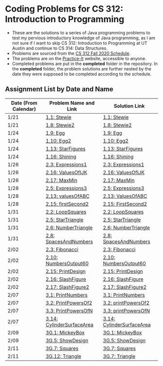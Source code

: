 # Coding Problems for CS 312: Introduction to Programming

* These are the solutions to a series of Java programming problems to test my pervious introductory knowledge of Java programming, as I am not sure if I want to skip CS 312: Introduction to Programming at UT Austin and continue to CS 314: Data Structures.
* Problems are sourced from the [CS 312 Fall 2020 Schedule](https://www.cs.utexas.edu/~scottm/cs312/schedule.htm).
* The problems are on the [Practice-It](https://practiceit.cs.washington.edu/) website, accessible to anyone.
* Completed problems are put in the **completed** folder in the repository. In the **completed** folder, the problem solutions are further nested by the date they were supposed to be completed according to the schedule.

## Assignment List by Date and Name

| Date (From Calendar) | Problem Name and Link                                                                      | Solution Link |
|------|------------------------------------------------------------------------------------------------------------|----------|
| 1/21 | [1.1: Stewie](https://practiceit.cs.washington.edu/problem/view/bjp5/chapter1/e1-Stewie)                    | [1.1: Stewie](completed/january21/Stewie.java)|
| 1/21 | [1.8: Stewie2](https://practiceit.cs.washington.edu/problem/view/bjp5/chapter1/e8-Stewie2)                  | [1.8: Stewie2](completed/january21/Stewie2.java)|
| 1/24 | [1.9: Egg](https://practiceit.cs.washington.edu/problem/view/bjp5/chapter1/e9-Egg)                          | [1.9: Egg](completed/january24/Egg.java)|
| 1/24 | [1.10: Egg2](https://practiceit.cs.washington.edu/problem/view/bjp5/chapter1/e10-Egg2)                      | [1.10: Egg2](completed/january24/Egg2.java)|
| 1/24 | [1.13: StarFigures](https://practiceit.cs.washington.edu/problem/view/bjp5/chapter1/e13-StarFigures)        | [1.13: StarFigures](completed/january24/StarFigures.java)|
| 1/24 | [1.16: Shining](https://practiceit.cs.washington.edu/problem/view/bjp5/chapter1/e16-Shining)                | [1.16: Shining](completed/january24/Shining.java)|
| 1/26 | [2.3: Expressions1](https://practiceit.cs.washington.edu/problem/view/bjp5/chapter2/s3-expressions1)        | [2.3: Expressions1](completed/january26/Expressions1.java)|
| 1/26 | [2.16: ValuesOfIJK](https://practiceit.cs.washington.edu/problem/view/bjp5/chapter2/s16-valuesOfIJK)        | [2.16: ValuesOfIJK](completed/january26/ValuesOfIJK.java)|
| 1/26 | [2.17: MaxMin](https://practiceit.cs.washington.edu/problem/view/bjp5/chapter2/s17-maxMin)                  | [2.17: MaxMin](completed/january26/MaxMin.java)|
| 1/28 | [2.5: Expressions3](https://practiceit.cs.washington.edu/problem/view/bjp5/chapter2/s5-expressions3)        | [2.5: Expressions3](completed/january28/Expressions3.java)|
| 1/28 | [2.13: valuesOfABC](https://practiceit.cs.washington.edu/problem/view/bjp5/chapter2/s13-valuesOfABC)        | [2.13: ValuesOfABC](completed/january28/ValuesOfABC.java)|
| 1/28 | [2.15: firstSecond2](https://practiceit.cs.washington.edu/problem/view/bjp5/chapter2/s15-firstSecond2)      | [2.15: FirstSecond2](completed/january28/FirstSecond2.java)|
| 1/31 | [2.2: LoopSquares](https://practiceit.cs.washington.edu/problem/view/bjp5/chapter2/e2-loopSquares)          | [2.2: LoopSquares](completed/january31/LoopSquares.java)|
| 1/31 | [2.5: StarTriangle](https://practiceit.cs.washington.edu/problem/view/bjp5/chapter2/e5-starTriangle)        | [2.5: StarTriangle](completed/january31/StarTriangle.java)|
| 1/31 | [2.6: NumberTriangle](https://practiceit.cs.washington.edu/problem/view/bjp5/chapter2/e6-numberTriangle)    | [2.6: NumberTriangle](completed/january31/NumberTriangle.java)|
| 1/31 | [2.8: SpacesAndNumbers](https://practiceit.cs.washington.edu/problem/view/bjp5/chapter2/e8-spacesAndNumbers)| [2.8: SpacesAndNumbers](completed/january31/SpacesAndNumbers.java)|
| 2/02 | [2.3: Fibonacci](https://practiceit.cs.washington.edu/problem/view/bjp5/chapter2/e3-fibonacci)              | [2.3: Fibonacci](completed/february02/Fibonacci.java)|
| 2/02 | [2.10: NumbersOutput60](https://practiceit.cs.washington.edu/problem/view/bjp5/chapter2/e10-numbersOutput60)| [2.10: NumbersOutput60](completed/february02/NumbersOutput60.java)|
| 2/02 | [2.15: PrintDesign](https://practiceit.cs.washington.edu/problem/view/bjp5/chapter2/e15-printDesign)        | [2.15: PrintDesign](completed/february02/PrintDesign.java)|
| 2/02 | [2.16: SlashFigure](https://practiceit.cs.washington.edu/problem/view/bjp5/chapter2/e16-SlashFigure)        | [2.16: SlashFigure](completed/february02/SlashFigure.java)|
| 2/02 | [2.17: SlashFigure2](https://practiceit.cs.washington.edu/problem/view/bjp5/chapter2/e17-SlashFigure2)      | [2.17: SlashFigure2](completed/february02/SlashFigure2.java)|
| 2/07 | [3.1: PrintNumbers](https://practiceit.cs.washington.edu/problem/view/bjp5/chapter3/e1-printNumbers)| [3.1: PrintNumbers](completed/february07/PrintNumbers.java)|
| 2/07 | [3.2: PrintPowersOf2](https://practiceit.cs.washington.edu/problem/view/bjp5/chapter3/e2-printPowersOf2)| [3.2: printPowersOf2](completed/february07/PrintPowersOf2.java)|
| 2/07 | [3.3: PrintPowersOfN](https://practiceit.cs.washington.edu/problem/view/bjp5/chapter3/e3-printPowersOfN)| [3.3: printPowersOfN](completed/february07/PrintPowersOfN.java)|
| 2/07 | [3.14: CylinderSurfaceArea](https://practiceit.cs.washington.edu/problem/view/bjp5/chapter3/e14-cylinderSurfaceArea)| [3.14: CylinderSurfaceArea](completed/february07/CylinderSurfaceArea.java)|
| 2/09 | [3G.1: MickeyBox](https://practiceit.cs.washington.edu/problem/view/bjp5/chapter3/e3-printPowersOfN)| [3G.1: MickeyBox](completed/february09/MickeyBox.java)|
| 2/09 | [3G.5: ShowDesign](https://practiceit.cs.washington.edu/problem/view/bjp5/chapter3/e3-printPowersOfN)| [3G.5: ShowDesign](completed/february09/ShowDesign.java)|
| 2/11 | [3G.7: Squares](https://practiceit.cs.washington.edu/problem/view/bjp5/chapter3g/e7-Squares)| [3G.7: Squares](completed/february11/Squares.java)|
| 2/11 | [3G.12: Triangle](https://practiceit.cs.washington.edu/problem/view/bjp5/chapter3g/e12-Triangle)| [3G.7: Triangle](completed/february11/Triangle.java)|
